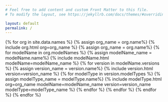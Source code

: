 ```yaml
---
# Feel free to add content and custom Front Matter to this file.
# To modify the layout, see https://jekyllrb.com/docs/themes/#overriding-theme-defaults

layout: default
permalink: /
---
```

<div class="models-body">
    <div class="models-list">
        {% for org in site.data.names %}
            {% assign org_name = org.name%}
            {% include org.html org=org_name %}
            {% assign org_name = org.name%}
            {% for modelName in org.modelNames %}
                {% assign modelName_name = modelName.name%}
                {% include modelName.html modelName=modelName_name %}
                {% for version in modelName.versions %}
                    {% assign version_name = version.name%}
                    {% include version.html version=version_name %}
                    {% for modelType in version.modelTypes %}
                        {% assign modelType_name = modelType.name%}
                        {% include modelType.html 
                            org=org_name
                            modelName=modelName_name
                            version=version_name
                            modelType=modelType_name %}
                    {% endfor %}
                {% endfor %}
            {% endfor %}
        {% endfor %} 
    </div>
</div>